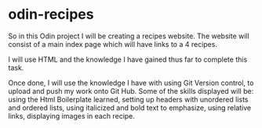 # odin-recipes

So in this Odin project I will be creating a recipes website. The website will consist of a main index page which will have links to a 4 recipes.

I will use HTML and the knowledge I have gained thus far to complete this task.

Once done, I will use the knowledge I have with using Git Version control, to upload and push my work onto Git Hub.
Some of the skills displayed will be: using the Html Boilerplate learned, setting up headers with unordered lists and ordered lists, using italicized and bold text to emphasize, using relative links, displaying images in each recipe. 